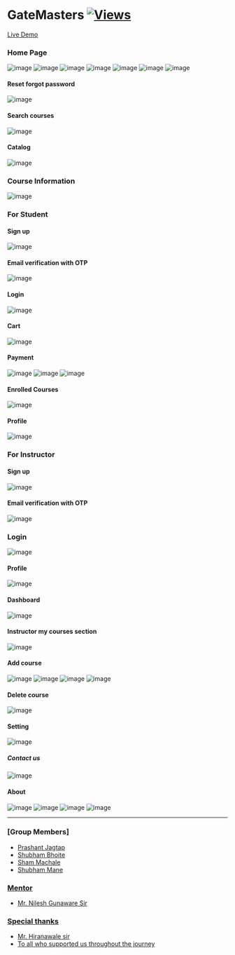 # GateMasters  [![Views](https://hits.seeyoufarm.com/api/count/incr/badge.svg?url=https%3A%2F%2Fgithub.com%2Fprashantjagtap2909%2FGateMasters&count_bg=%2379C83D&title_bg=%23555555&icon=&icon_color=%23E7E7E7&title=Views&edge_flat=false)](https://hits.seeyoufarm.com)

[Live Demo](https://www.gatemasters.tech/)



### Home Page
![image](https://github.com/prashantjagtap2909/GateMasters/assets/93985255/acc11e45-1b82-49f0-9f58-fcc1b1e02d54)
![image](https://github.com/prashantjagtap2909/GateMasters/assets/93985255/ee67209a-5260-43f3-92fe-5fd2aaf972a7)
![image](https://github.com/prashantjagtap2909/GateMasters/assets/93985255/c17bfd7e-157b-4091-b19d-6a3cc6353952)
![image](https://github.com/prashantjagtap2909/GateMasters/assets/93985255/7114a4d0-f63f-45b0-ab2c-c4d50fe639e4)
![image](https://github.com/prashantjagtap2909/GateMasters/assets/93985255/3d67e3d8-89ec-4c1a-a9d8-a81224b764b6)
![image](https://github.com/prashantjagtap2909/GateMasters/assets/93985255/52432dbf-1228-4666-98ab-f0aff8b843f1)
![image](https://github.com/prashantjagtap2909/GateMasters/assets/93985255/d2a02461-0fb1-4b70-ab0b-768cc8e9b354)

#### Reset forgot password
![image](https://github.com/prashantjagtap2909/GateMasters/assets/93985255/64ced4ab-51bf-4ae2-8f13-db4e62fdbed0)

#### Search courses
![image](https://github.com/prashantjagtap2909/GateMasters/assets/93985255/74b00749-de57-4093-870a-2a5bc09b521f)

#### Catalog
![image](https://github.com/prashantjagtap2909/GateMasters/assets/93985255/7f07c005-39dc-48f2-90e5-2191af2ed244)


### Course Information
![image](https://github.com/prashantjagtap2909/GateMasters/assets/93985255/c25befd1-ef1f-4679-a7e6-fb107a9fb199)


### For Student
#### Sign up
![image](https://github.com/prashantjagtap2909/GateMasters/assets/93985255/9fcd44eb-769d-415f-8663-45e0ec545001)
#### Email verification with OTP
![image](https://github.com/prashantjagtap2909/GateMasters/assets/93985255/e19adf7e-738d-40c1-806f-9a751615d7b9)
#### Login
![image](https://github.com/prashantjagtap2909/GateMasters/assets/93985255/eb275a05-4494-4d89-b148-fce666ad94a1)

#### Cart
![image](https://github.com/prashantjagtap2909/GateMasters/assets/93985255/0ff23d6e-b2af-49a2-9613-2fb049a6bc50)
#### Payment 
![image](https://github.com/prashantjagtap2909/GateMasters/assets/93985255/5fae73eb-31c0-4243-b426-4e1e9914c8cc)
![image](https://github.com/prashantjagtap2909/GateMasters/assets/93985255/66958d1d-8765-413e-9a2e-84e2c16dffd9)
![image](https://github.com/prashantjagtap2909/GateMasters/assets/93985255/8d32d03d-def5-4d92-9b61-f95456236bef)


#### Enrolled Courses
![image](https://github.com/prashantjagtap2909/GateMasters/assets/93985255/8b6b8754-679d-45a0-84b0-9d330914c2a6)
#### Profile
![image](https://github.com/prashantjagtap2909/GateMasters/assets/93985255/50b35d4f-bd19-405d-a801-970c632acb16)
#### 



### For Instructor
#### Sign up
![image](https://github.com/prashantjagtap2909/GateMasters/assets/93985255/ec89904d-bafe-466a-9fa7-aff6d35b12ec)
#### Email verification with OTP
![image](https://github.com/prashantjagtap2909/GateMasters/assets/93985255/e19adf7e-738d-40c1-806f-9a751615d7b9)

### Login
![image](https://github.com/prashantjagtap2909/GateMasters/assets/93985255/bdeae3f7-1f4d-4363-b304-a9093d957c32)

#### Profile
![image](https://github.com/prashantjagtap2909/GateMasters/assets/93985255/f0952274-7b43-4bd1-a396-03dda19932fb)

#### Dashboard
![image](https://github.com/prashantjagtap2909/GateMasters/assets/93985255/33ae9abf-f087-4beb-a682-cee0f5c57941)



#### Instructor my courses section
![image](https://github.com/prashantjagtap2909/GateMasters/assets/93985255/22f5f3f6-8208-4d3e-96d8-f5a42df61603)

#### Add course
![image](https://github.com/prashantjagtap2909/GateMasters/assets/93985255/5dd34574-c3f7-4c22-ae71-fcc72b2e263e)
![image](https://github.com/prashantjagtap2909/GateMasters/assets/93985255/7d806fde-23dc-40d4-8443-97b219a28bb2)
![image](https://github.com/prashantjagtap2909/GateMasters/assets/93985255/8d9df280-db00-4e57-a719-0b723cb69e93)
![image](https://github.com/prashantjagtap2909/GateMasters/assets/93985255/ece587a7-7954-4a52-9db9-5db911de3d4a)




#### Delete course
![image](https://github.com/prashantjagtap2909/GateMasters/assets/93985255/2ee0bcd9-9ecf-4606-b6a4-2264e5082d1c)

#### Setting
![image](https://github.com/prashantjagtap2909/GateMasters/assets/93985255/a19d52e4-9d6c-4621-89ef-ce5ff2f97e7a)


##### Contact us
![image](https://github.com/prashantjagtap2909/GateMasters/assets/93985255/0ccacf13-f6ea-4eda-a62a-64438de393ed)

#### About
![image](https://github.com/prashantjagtap2909/GateMasters/assets/93985255/820a33fd-44ff-49ce-8364-b76a45a5f7bb)
![image](https://github.com/prashantjagtap2909/GateMasters/assets/93985255/5c315ea0-2e1b-4d03-9fd3-1bcd01e30a3f)
![image](https://github.com/prashantjagtap2909/GateMasters/assets/93985255/d1652d15-4157-48cd-82b6-86b7409962a7)
![image](https://github.com/prashantjagtap2909/GateMasters/assets/93985255/13171879-28a2-4b4a-99c3-c10533305189)

-------------------------------------------------------------------------------------------------------------------------------------
### [Group Members]
  - [Prashant Jagtap](https://github.com/prashantjagtap2909)
  - [Shubham Bhoite](https://github.com/Shubham-Bhoite)
  - [Sham Machale]()
  - [Shubham Mane]()

### [Mentor]()
  - [Mr. Nilesh Gunaware Sir]()

### [Special thanks]()
  - [Mr. Hiranawale sir]()
  - [To all who supported us throughout the journey]()

